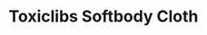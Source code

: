 ---
layout: sketch
libs : 
    - toxiclibs.js
    - toxichelper.js
scripts : 
    - particle.js
    - connection.js
    - blanket.js
    - sketch.js
title: Toxiclibs Softbody Cloth
---